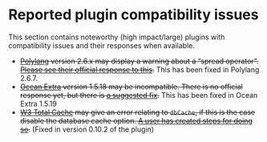 # Reported plugin compatibility issues

This section contains noteworthy (high impact/large) plugins with compatibility issues and their responses when available.

- ~~[Polylang](https://wordpress.org/plugins/polylang) version 2.6.x may display a warning about a “spread operator”. [Please see their official response to this](https://wordpress.org/support/topic/php-warning-214/).~~ This has been fixed in Polylang 2.6.7.
- ~~[Ocean Extra](https://wordpress.org/plugins/ocean-extra/) version 1.5.18 may be incompatible. There is no official response yet, but there is [a suggested fix](https://wordpress.org/support/topic/5-3-throws-an-error/#post-12124813).~~ This has been fixed in Ocean Extra 1.5.19
- ~~[W3 Total Cache](https://wordpress.org/plugins/w3-total-cache/) may give an error relating to `dbCache`, if this is the case disable the database cache option. [A user has created steps for doing so](https://wordpress.org/support/topic/plugin-not-compatible-with-new-wordpress-update-5-3/page/2/#post-12125313).~~ (Fixed in version 0.10.2 of the plugin)
